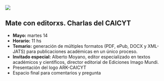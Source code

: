 ![](.media/mate.png)

## Mate con editorxs. Charlas del CAICYT

- **Mayo:** martes 14
- **Horario:** 11 hs
- **Temario:** generación de múltiples formatos (PDF, ePub, DOCX y XML-JATS) para publicaciones académicas en un único proceso.
- **Invitado especial:** Alberto Moyano, editor especializado en textos académicos y científicos, director editorial de Ediciones Imago Mundi.
- Presentación del logo ARK-CAICYT
- Espacio final para comentarios y pregunta





